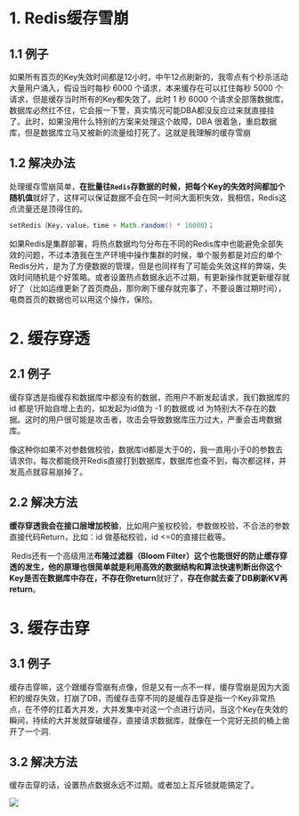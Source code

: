 # 1. Redis缓存雪崩

## 1.1 例子

​	如果所有首页的Key失效时间都是12小时，中午12点刷新的，我零点有个秒杀活动大量用户涌入，假设当时每秒 6000 个请求，本来缓存在可以扛住每秒 5000 个请求，但是缓存当时所有的Key都失效了。此时 1 秒 6000 个请求全部落数据库，数据库必然扛不住，它会报一下警，真实情况可能DBA都没反应过来就直接挂了。此时，如果没用什么特别的方案来处理这个故障，DBA 很着急，重启数据库，但是数据库立马又被新的流量给打死了。这就是我理解的缓存雪崩

## 1.2 解决办法

​	处理缓存雪崩简单，**在批量往`Redis`存数据的时候，把每个Key的失效时间都加个随机值**就好了，这样可以保证数据不会在同一时间大面积失效，我相信，Redis这点流量还是顶得住的。

```java
setRedis（Key，value，time + Math.random() * 10000）；
```

​	如果Redis是集群部署，将热点数据均匀分布在不同的Redis库中也能避免全部失效的问题，不过本渣我在生产环境中操作集群的时候，单个服务都是对应的单个Redis分片，是为了方便数据的管理，但是也同样有了可能会失效这样的弊端，失效时间随机是个好策略。或者设置热点数据永远不过期，有更新操作就更新缓存就好了（比如运维更新了首页商品，那你刷下缓存就完事了，不要设置过期时间），电商首页的数据也可以用这个操作，保险。

# 2. 缓存穿透

## 2.1 例子

​	缓存穿透是指缓存和数据库中都没有的数据，而用户不断发起请求，我们数据库的 id 都是1开始自增上去的，如发起为id值为 -1 的数据或 id 为特别大不存在的数据。这时的用户很可能是攻击者，攻击会导致数据库压力过大，严重会击垮数据库。

​	像这种你如果不对参数做校验，数据库id都是大于0的，我一直用小于0的参数去请求你，每次都能绕开Redis直接打到数据库，数据库也查不到，每次都这样，并发高点就容易崩掉了。

## 2.2 解决方法

​	**缓存穿透我会在接口层增加校验**，比如用户鉴权校验，参数做校验，不合法的参数直接代码Return，比如：id 做基础校验，id <=0的直接拦截等。

​	Redis还有一个高级用法**布隆过滤器（Bloom Filter）**这个也能很好的防止缓存穿透的发生，他的原理也很简单就是**利用高效的数据结构和算法快速判断出你这个Key是否在数据库中存在，不存在你return**就好了，**存在你就去查了DB刷新KV再return**。

# 3. 缓存击穿

## 3.1 例子

​	缓存击穿嘛，这个跟缓存雪崩有点像，但是又有一点不一样，缓存雪崩是因为大面积的缓存失效，打崩了DB，而缓存击穿不同的是缓存击穿是指一个Key非常热点，在不停的扛着大并发，大并发集中对这一个点进行访问，当这个Key在失效的瞬间，持续的大并发就穿破缓存，直接请求数据库，就像在一个完好无损的桶上凿开了一个洞.

## 3.2 解决方法

缓存击穿的话，设置热点数据永远不过期。或者加上互斥锁就能搞定了。

![](E:\学习笔记\mylearnnote\面试集锦\缓存\image\缓存雪崩、穿透、击穿.jpg)